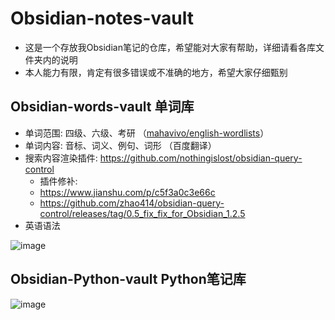 # Obsidian-notes-vault
- 这是一个存放我Obsidian笔记的仓库，希望能对大家有帮助，详细请看各库文件夹内的说明
- 本人能力有限，肯定有很多错误或不准确的地方，希望大家仔细甄别
## Obsidian-words-vault 单词库

- 单词范围: 四级、六级、考研 （[mahavivo/english-wordlists](https://github.com/mahavivo/english-wordlists)）
- 单词内容: 音标、词义、例句、词形 （百度翻译）
- 搜索内容渲染插件: https://github.com/nothingislost/obsidian-query-control
  - 插件修补:
  - https://www.jianshu.com/p/c5f3a0c3e66c
  - https://github.com/zhao414/obsidian-query-control/releases/tag/0.5_fix_fix_for_Obsidian_1.2.5
- 英语语法

![image](https://github.com/insile/Obsidian-words-vault/assets/39241051/b62cf6d3-34ce-494b-9390-45b8b7be4ff1)

## Obsidian-Python-vault Python笔记库
![image](https://github.com/insile/Obsidian-notes-vault/assets/39241051/d5bb8129-b52e-416a-b7c3-ca82e34a9d90)
